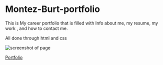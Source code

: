 # Montez-Burt-portfolio
This is My career portfolio that is filled with Info about me, my resume, my work , and how to contact me.

All done through html and css

<img src="./Screenshot 2022-05-14 041324.jpg" alt="screenshot of page"></img>


[Portfolio](file:///C:/Users/Griff/projects/Montez-Burt-profilio/index.html#contact-me)
